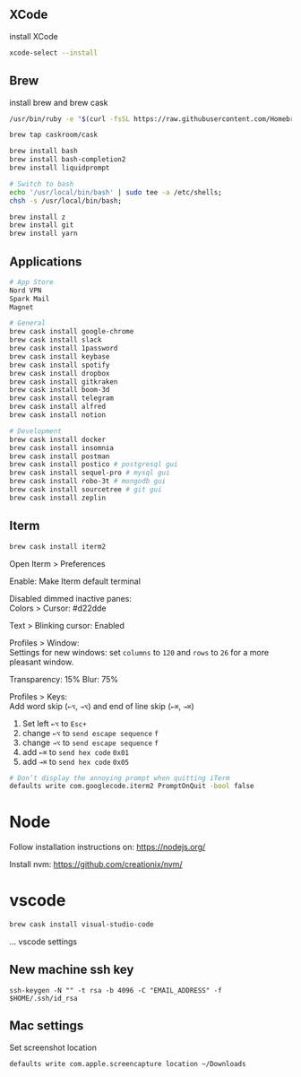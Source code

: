 ## XCode

install XCode
```sh
xcode-select --install
```

## Brew

install brew and brew cask

```sh
/usr/bin/ruby -e "$(curl -fsSL https://raw.githubusercontent.com/Homebrew/install/master/install)"

brew tap caskroom/cask
```

```sh
brew install bash
brew install bash-completion2
brew install liquidprompt

# Switch to bash 
echo '/usr/local/bin/bash' | sudo tee -a /etc/shells;
chsh -s /usr/local/bin/bash;

brew install z
brew install git
brew install yarn
```


## Applications

```sh
# App Store
Nord VPN
Spark Mail
Magnet
```

```sh
# General
brew cask install google-chrome
brew cask install slack
brew cask install 1password
brew cask install keybase
brew cask install spotify
brew cask install dropbox
brew cask install gitkraken
brew cask install boom-3d
brew cask install telegram
brew cask install alfred
brew cask install notion
```

```sh
# Development
brew cask install docker
brew cask install insomnia
brew cask install postman 
brew cask install postico # postgresql gui
brew cask install sequel-pro # mysql gui
brew cask install robo-3t # mongodb gui
brew cask install sourcetree # git gui
brew cask install zeplin
```

## Iterm
```sh
brew cask install iterm2
```

Open Iterm > Preferences

Enable: Make Iterm default terminal

Disabled dimmed inactive panes:  
Colors > Cursor: #d22dde

Text > Blinking cursor: Enabled

Profiles > Window:  
Settings for new windows: set `columns` to `120` and `rows` to `26` for a more pleasant window.

Transparency: 15%
Blur: 75%


Profiles > Keys:  
Add word skip (`←⌥`, `→⌥`) and end of line skip (`←⌘`, `→⌘`)  

1. Set left `←⌥` to `Esc+`
2. change `←⌥` to `send escape sequence` `f`
3. change `→⌥` to `send escape sequence` `f` 
4. add `←⌘` to `send hex code` `0x01` 
5. add `→⌘` to `send hex code` `0x05` 

```sh
# Don’t display the annoying prompt when quitting iTerm
defaults write com.googlecode.iterm2 PromptOnQuit -bool false
```

# Node
Follow installation instructions on: https://nodejs.org/

Install nvm: https://github.com/creationix/nvm/

# vscode
```sh
brew cask install visual-studio-code
```

... vscode settings


## New machine ssh key

```
ssh-keygen -N "" -t rsa -b 4096 -C "EMAIL_ADDRESS" -f $HOME/.ssh/id_rsa
```

## Mac settings

Set screenshot location
```
defaults write com.apple.screencapture location ~/Downloads
```
